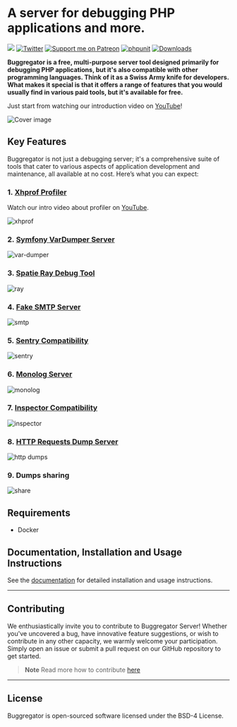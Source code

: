 # A server for debugging PHP applications and more.

<a href="https://discord.gg/vDsCD3EKUB"><img src="https://img.shields.io/badge/discord-chat-magenta.svg"></a>
[![Twitter](https://img.shields.io/badge/twitter-Follow-blue)](https://twitter.com/buggregator)
[![Support me on Patreon](https://img.shields.io/endpoint.svg?url=https%3A%2F%2Fshieldsio-patreon.vercel.app%2Fapi%3Fusername%3Dbutschster%26type%3Dpatrons&style=flat)](https://patreon.com/butschster)
[![phpunit](https://github.com/buggregator/server/actions/workflows/phpunit.yml/badge.svg)](https://github.com/buggregator/server/actions/workflows/phpunit.yml)
[![Downloads](https://img.shields.io/docker/pulls/butschster/buggregator.svg)](https://hub.docker.com/repository/docker/butschster/buggregator)

**Buggregator is a free, multi-purpose server tool designed primarily for debugging PHP applications, but it's also compatible with other programming languages. Think of it as a Swiss Army knife for developers. What makes it special is that it offers a range of features that you would usually find in various paid tools, but it's available for free.**

Just start from watching our introduction video on [YouTube](https://www.youtube.com/watch?v=yKWbuw8xN_c)!

![Cover image](https://github.com/buggregator/server/assets/773481/47491a3c-57a3-4b40-b82e-37976afdf708)

## Key Features[​](https://docs.buggregator.dev/#key-features)

Buggregator is not just a debugging server; it's a comprehensive suite of tools that cater to various aspects of application development and maintenance, all available at no cost. Here’s what you can expect:

### 1. [Xhprof Profiler](https://docs.buggregator.dev/config/xhprof.html)[​](https://docs.buggregator.dev/#_1-xhprof-profiler)

Watch our intro video about profiler on [YouTube](https://www.youtube.com/watch?v=2QbgjIVnz78&pp=ygULYnVnZ3JlZ2F0b3I%3D).

![xhprof](https://github.com/buggregator/server/assets/773481/d69e1158-599d-4546-96a9-40a42cb060f4)


### 2. [Symfony VarDumper Server](https://docs.buggregator.dev/config/var-dumper.html)[​](https://docs.buggregator.dev/#_2-symfony-vardumper-server)

![var-dumper](https://github.com/buggregator/server/assets/773481/b77fa867-0a8e-431a-9126-f69959dc18f4)


### 3. [Spatie Ray Debug Tool](https://docs.buggregator.dev/config/ray.html)[​](https://docs.buggregator.dev/#_3-spatie-ray-debug-tool)

![ray](https://github.com/buggregator/server/assets/773481/168b27f7-75b1-4837-b0a1-37146d5b8b52)


### 4. [Fake SMTP Server](https://docs.buggregator.dev/config/smtp.html)[​](https://docs.buggregator.dev/#_4-fake-smtp-server)

![smtp](https://github.com/buggregator/server/assets/773481/8dd60ddf-c8d8-4a26-a8c0-b05052414a5f)

### 5. [Sentry Compatibility](https://docs.buggregator.dev/config/sentry.html)[​](https://docs.buggregator.dev/#_5-sentry-compatibility)

![sentry](https://github.com/buggregator/server/assets/773481/e979fda5-54c8-42cc-8224-a1c5d828569a)

### 6. [Monolog Server](https://docs.buggregator.dev/config/monolog.html)[​](https://docs.buggregator.dev/#_6-monolog-server)

![monolog](https://github.com/buggregator/server/assets/773481/21919110-fd4d-490d-a78e-41242d329885)

### 7. [Inspector Compatibility](https://docs.buggregator.dev/config/inspector.html)[​](https://docs.buggregator.dev/#_7-inspector-compatibility)

![inspector](https://github.com/buggregator/server/assets/773481/ab002ecf-e1dc-4433-90d4-0e42ff8c0ab3)

### 8. [HTTP Requests Dump Server](https://docs.buggregator.dev/config/http-dumps.html)[​](https://docs.buggregator.dev/#_8-http-requests-dump-server)

![http dumps](https://github.com/buggregator/server/assets/773481/fc823390-b490-4bbb-a787-44471eca9fb6)

### 9. Dumps sharing

![share](https://github.com/buggregator/server/assets/773481/a524ffcb-8208-4b89-96b8-9c9199142f51)

## Requirements

- Docker

## Documentation, Installation and Usage Instructions

See the [documentation](https://docs.buggregator.dev/) for detailed installation and usage instructions.

---

## Contributing

We enthusiastically invite you to contribute to Buggregator Server! Whether you've uncovered a bug, have innovative feature suggestions, or wish to contribute in any other capacity, we warmly welcome your participation. Simply open an issue or submit a pull request on our GitHub repository to get started.

> **Note**
> Read more how to contribute [here](https://docs.buggregator.dev/contributing/architecture.html)

---

## License

Buggregator is open-sourced software licensed under the BSD-4 License.

